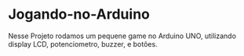 # Jogando-no-Arduino

Nesse Projeto rodamos um pequene game no Arduino UNO, utilizando display LCD, potenciometro, buzzer, e botões.
